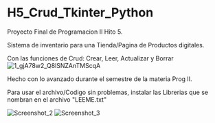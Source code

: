 # H5_Crud_Tkinter_Python
Proyecto Final de Programacion II Hito 5.

Sistema de inventario para una Tienda/Pagina de Productos digitales.

Con las funciones de Crud: Crear, Leer, Actualizar y Borrar
![1_gjA78w2_Q8lSNZAnTMScqA](https://user-images.githubusercontent.com/110436984/205428179-b01f30bb-fa22-4973-9921-56481d2d538d.png)


Hecho con lo avanzado durante el semestre de la materia Prog II.

Para usar el archivo/Codigo sin problemas, instalar las Librerias que se nombran en el archivo "LEEME.txt"

![Screenshot_2](https://user-images.githubusercontent.com/110436984/205428022-50c74867-f063-4283-90b3-a7f01eab4c41.png)
![Screenshot_3](https://user-images.githubusercontent.com/110436984/205428024-07cfa2b1-22e4-4274-a9ed-c97e471dd2cd.png)
